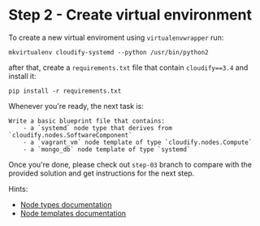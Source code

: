 # Step 2 - Create virtual environment

To create a new virtual enviroment using `virtualenvwrapper` run:

    mkvirtualenv cloudify-systemd --python /usr/bin/python2

after that, create a `requirements.txt` file that contain `cloudify==3.4` and
install it:

    pip install -r requirements.txt

Whenever you're ready, the next task is:

    Write a basic blueprint file that contains:
        - a `systemd` node type that derives from `cloudify.nodes.SoftwareComponent`
        - a `vagrant_vm` node template of type `cloudify.nodes.Compute`
        - a `mongo_db` node template of type `systemd`

Once you're done, please check out `step-03` branch to compare with the provided
solution and get instructions for the next step.

Hints:
- [Node types documentation](http://docs.getcloudify.org/3.4.0/blueprints/spec-node-types/)
- [Node templates documentation](http://docs.getcloudify.org/3.4.0/blueprints/spec-node-templates/)
